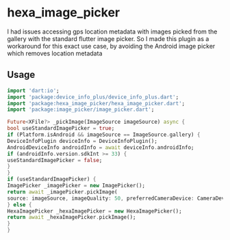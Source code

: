 # hexa_image_picker

I had issues accessing gps location metadata with images picked from the gallery with the standard flutter image picker.
So I made this plugin as a workaround for this exact use case, by avoiding the Android image picker which removes location metadata 

## Usage

```dart
import 'dart:io';
import 'package:device_info_plus/device_info_plus.dart';
import 'package:hexa_image_picker/hexa_image_picker.dart';
import 'package:image_picker/image_picker.dart';

Future<XFile?> _pickImage(ImageSource imageSource) async {
bool useStandardImagePicker = true;
if (Platform.isAndroid && imageSource == ImageSource.gallery) {
DeviceInfoPlugin deviceInfo = DeviceInfoPlugin();
AndroidDeviceInfo androidInfo = await deviceInfo.androidInfo;
if (androidInfo.version.sdkInt >= 33) {
useStandardImagePicker = false;
}
}
if (useStandardImagePicker) {
ImagePicker _imagePicker = new ImagePicker();
return await _imagePicker.pickImage(
source: imageSource, imageQuality: 50, preferredCameraDevice: CameraDevice.rear);
} else {
HexaImagePicker _hexaImagePicker = new HexaImagePicker();
return await _hexaImagePicker.pickImage();
}
}
```

